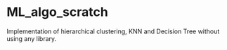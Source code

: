 # ML_algo_scratch
Implementation of hierarchical clustering, KNN and  Decision Tree without using any library.

